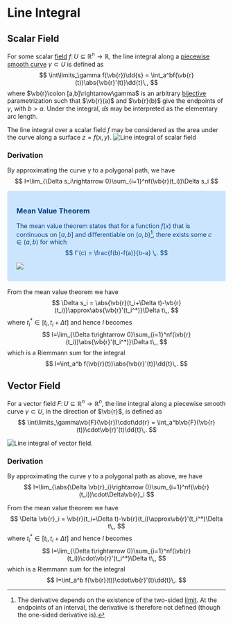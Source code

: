 Line Integral
=============
Scalar Field
------------

For some scalar [field](../field.md) $f\colon U\subseteq \mathbb{R}^n\rightarrow \mathbb{R}$, the line integral along a [piecewise smooth curve](../piecewise-functions.ipynb) $\gamma\subset U$ is defined as
$$
\int\limits_\gamma f(\vb{r})\dd{s} = \int_a^bf(\vb{r}(t))\abs{\vb{r}'(t)}\dd{t}\,,
$$
where $\vb{r}\colon [a,b]\rightarrow\gamma$ is an arbitrary [bijective](https://en.wikipedia.org/wiki/Bijection) parametrization such that $\vb{r}(a)$ and $\vb{r}(b)$ give the endpoints of $\gamma$, with $b > a$. Under the integral, $\dd{s}$ may be interpreted as the elementary arc length.

The line integral over a scalar field $f$ may be considered as the area under the curve along a surface $z=f(x, y)$.
![Line integral of scalar field](https://upload.wikimedia.org/wikipedia/commons/4/42/Line_integral_of_scalar_field.gif)

### Derivation
By approximating the curve $\gamma$ to a polygonal path, we have
$$
I=\lim_{\Delta s_i\rightarrow 0}\sum_{i=1}^nf(\vb{r}(t_i))\Delta s_i
$$

<div style="color: #004085;background-color: #cce5ff;border-color: #b8daff;   position: relative;padding: .75rem 1.25rem;margin-bottom: 1rem;border: 1px solid transparent;border-radius: .25rem;">
    
### Mean Value Theorem
The mean value theorem states that for a function $f(x)$ that is continuous on $[a,b]$ and differentiable on $(a,b)$[^open-ended], there exists some $c\in(a,b)$ for which
$$
f'(c) = \frac{f(b)-f(a)}{b-a} \,.
$$
    
![](https://upload.wikimedia.org/wikipedia/commons/thumb/e/ee/Mvt2.svg/260px-Mvt2.svg.png)
    
</div>

From the mean value theorem we have
$$
\Delta s_i = \abs{\vb{r}(t_i+\Delta t)-\vb{r}(t_i)}\approx\abs{\vb{r}'(t_i^*)}\Delta t\,,
$$
where $t_i^*\in[t_i,t_i+\Delta t]$
and hence $I$ becomes
$$
I=\lim_{\Delta t\rightarrow 0}\sum_{i=1}^nf(\vb{r}(t_i))\abs{\vb{r}'(t_i^*)}\Delta t\,,
$$
which is a Riemmann sum for the integral
$$
I=\int_a^b f(\vb{r}(t))\abs{\vb{r}'(t)}\dd{t}\,.
$$


Vector Field
------------
For a vector field $F\colon U\subseteq \mathbb{R}^n\rightarrow\mathbb{R}^n$, the line integral along a piecewise smooth curve $\gamma\subset U$, in the direction of $\vb{r}$, is defined as
$$
\int\limits_\gamma\vb{F}(\vb{r})\cdot\dd{r} = \int_a^b\vb{F}(\vb{r}(t))\cdot\vb{r}'(t)\dd{t}\,.
$$

![Line integral of vector field.](https://upload.wikimedia.org/wikipedia/commons/b/b0/Line_integral_of_vector_field.gif)

### Derivation
By approximating the curve $\gamma$ to a polygonal path as above, we have
$$
I=\lim_{\abs{\Delta \vb{r}_i}\rightarrow 0}\sum_{i=1}^nf(\vb{r}(t_i))\cdot\Delta\vb{r}_i
$$

From the mean value theorem we have
$$
\Delta \vb{r}_i = \vb{r}(t_i+\Delta t)-\vb{r}(t_i)\approx\vb{r}'(t_i^*)\Delta t\,,
$$
where $t_i^*\in[t_i,t_i+\Delta t]$
and hence $I$ becomes
$$
I=\lim_{\Delta t\rightarrow 0}\sum_{i=1}^nf(\vb{r}(t_i))\cdot\vb{r}'(t_i^*)\Delta t\,,
$$
which is a Riemmann sum for the integral
$$
I=\int_a^b f(\vb{r}(t))\cdot\vb{r}'(t)\dd{t}\,.
$$


[^open-ended]: The derivative depends on the existence of the two-sided [limit](../limit.md). At the endpoints of an interval, the derivative is therefore not defined (though the one-sided derivative is).
